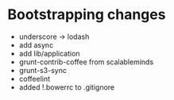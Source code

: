 

# Bootstrapping changes

* underscore -> lodash
* add async
* add lib/application
* grunt-contrib-coffee from scalableminds
* grunt-s3-sync
* coffeelint
* added !.bowerrc to .gitignore
